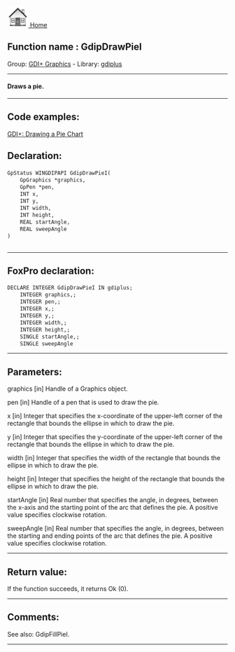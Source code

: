 [<img src="../../images/home.png"> Home ](https://github.com/VFPX/Win32API)  

## Function name : GdipDrawPieI
Group: [GDI+ Graphics](../../functions_group.md#GDIplus_Graphics)  -  Library: [gdiplus](../../libraries.md#gdiplus)  
***  


#### Draws a pie.

***  


## Code examples:
[GDI+: Drawing a Pie Chart](../../samples/sample_514.md)  

## Declaration:
```foxpro  
GpStatus WINGDIPAPI GdipDrawPieI(
	GpGraphics *graphics,
	GpPen *pen,
	INT x,
	INT y,
	INT width,
	INT height,
	REAL startAngle,
	REAL sweepAngle
)
  
```  
***  


## FoxPro declaration:
```foxpro  
DECLARE INTEGER GdipDrawPieI IN gdiplus;
	INTEGER graphics,;
	INTEGER pen,;
	INTEGER x,;
	INTEGER y,;
	INTEGER width,;
	INTEGER height,;
	SINGLE startAngle,;
	SINGLE sweepAngle  
```  
***  


## Parameters:
graphics
[in] Handle of a Graphics object.

pen
[in] Handle of a pen that is used to draw the pie.

x
[in] Integer that specifies the x-coordinate of the upper-left corner of the rectangle that bounds the ellipse in which to draw the pie. 

y
[in] Integer that specifies the y-coordinate of the upper-left corner of the rectangle that bounds the ellipse in which to draw the pie. 

width
[in] Integer that specifies the width of the rectangle that bounds the ellipse in which to draw the pie. 

height
[in] Integer that specifies the height of the rectangle that bounds the ellipse in which to draw the pie. 

startAngle
[in] Real number that specifies the angle, in degrees, between the x-axis and the starting point of the arc that defines the pie. A positive value specifies clockwise rotation. 

sweepAngle
[in] Real number that specifies the angle, in degrees, between the starting and ending points of the arc that defines the pie. A positive value specifies clockwise rotation.  
***  


## Return value:
If the function succeeds, it returns Ok (0).  
***  


## Comments:
See also: GdipFillPieI.  
  
***  


